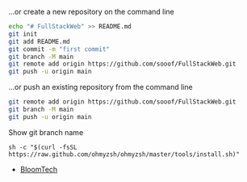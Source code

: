 
…or create a new repository on the command line

```sh
echo "# FullStackWeb" >> README.md
git init
git add README.md
git commit -m "first commit"
git branch -M main
git remote add origin https://github.com/sooof/FullStackWeb.git
git push -u origin main
```

…or push an existing repository from the command line

```sh
git remote add origin https://github.com/sooof/FullStackWeb.git
git branch -M main
git push -u origin main
```


Show git branch name

```
sh -c "$(curl -fsSL https://raw.github.com/ohmyzsh/ohmyzsh/master/tools/install.sh)"

```

* [BloomTech](<./codeLearn/LS/BloomTech.md>)
